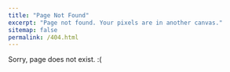 ```yaml
---
title: "Page Not Found"
excerpt: "Page not found. Your pixels are in another canvas."
sitemap: false
permalink: /404.html
---
```


Sorry, page does not exist. :(
